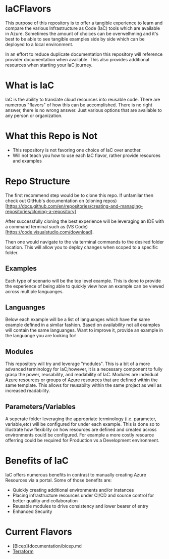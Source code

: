 # IaCFlavors
This purpose of this repository is to offer a tangible experience to learn and compare the various Infrastructure as Code (IaC) tools which are available in Azure. Sometimes the amount of choices can be overwelhming and it's best to be able to see tangible examples side by side which can be deployed to a local environment. 

In an effort to reduce duplicate documentation this repository will reference provider documentation when available. This also provides additional resources when starting your IaC journey.

# What is IaC
IaC is the ability to translate cloud resources into reusable code. There are numerous "flavors" of how this can be accomplished. There is no right answer, there is no wrong answer. Just various options that are available to any person or organization.

# What this Repo is Not
- This repository is not favoring one choice of IaC over another.
- Will not teach you how to use each IaC flavor, rather provide resources and examples

# Repo Structure
The first recommend step would be to clone this repo. If unfamilar then check out GitHub's documentation on (cloning repos)[https://docs.github.com/en/repositories/creating-and-managing-repositories/cloning-a-repository]

After successfully cloning the best experience will be leveraging an IDE with a command terminal such as (VS Code)[https://code.visualstudio.com/download].

Then one would navigate to the via terminal commands to the desired folder location. This will allow you to deploy changes when scoped to a specific folder.

## Examples
Each type of scenario will be the top level example. This is done to provide the experience of being able to quickly view how an example can be viewed across multiple languanges.

## Languanges
Below each example will be a list of languanges which have the same example defined in a similar fashion. Based on availability not all examples will contain the same languanges. Want to improve it, provide an example in the languange you are looking for!

## Modules
This repository will try and leverage "modules". This is a bit of a more advanced terminology for IaC;however, it is a necessary component to fully grasp the power, reusability, and readability of IaC. Modules are indvidual Azure resources or groups of Azure resources that are defined within the same template. This allows for reusabilty within the same projact as well as increased readability.

## Parameters/Variables
A seperate folder leveraging the appropriate terminology (i.e. parameter, variable,etc) will be configured for under each example. This is done so to illustrate how flexiblity on how resources are defined and created across environments could be configured. For example a more costly resource offerring could be required for Production vs a Development environment.

# Benefits of IaC
IaC offers numerous benefits in contrast to manually creating Azure Resources via a portal. Some of those benefits are:
- Quickly creating additional environments and/or instances
- Placing infrastructure resources under CI/CD and source control for better quality and collaboration
- Reusable modules to drive consistency and lower bearer of entry
- Enhanced Security

# Current Flavors
- [Bicep](documentation/bicep.md
- [Terraform](documentation/bicep.md)
